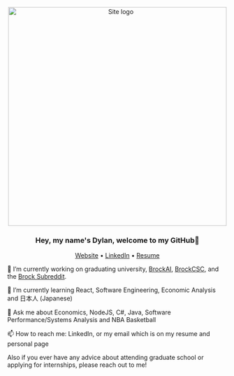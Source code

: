 <p align="center">
    <img alt="Site logo" src="https://i.imgur.com/lkvVlyp.jpg" width="500" />
</p>

<h3 align="center">Hey, my name's Dylan, welcome to my GitHub👋 </h3>
<p align="center">
  <a href="https://firefelix.github.io/dsouvage-homepage">Website</a> •
  <a href="https://www.linkedin.com/in/dylan-souvage/">LinkedIn</a> •
  <a href="https://www.cosc.brocku.ca/~ds16bz/resume/Dylan_Souvage_Resume.pdf">Resume</a>
</p>

🔭 I’m currently working on graduating university, <a href="https://www.brockai.ca/">BrockAI</a>, <a href="https://www.brockcsc.ca/">BrockCSC</a>, and the <a href="https://www.reddit.com/r/brocku/">Brock Subreddit</a>.


🌱 I’m currently learning React, Software Engineering, Economic Analysis and 日本人 (Japanese)


💬 Ask me about Economics, NodeJS, C#, Java, Software Performance/Systems Analysis and NBA Basketball


📫 How to reach me: LinkedIn, or my email which is on my resume and personal page


Also if you ever have any advice about attending graduate school or applying for internships, please reach out to me! 
